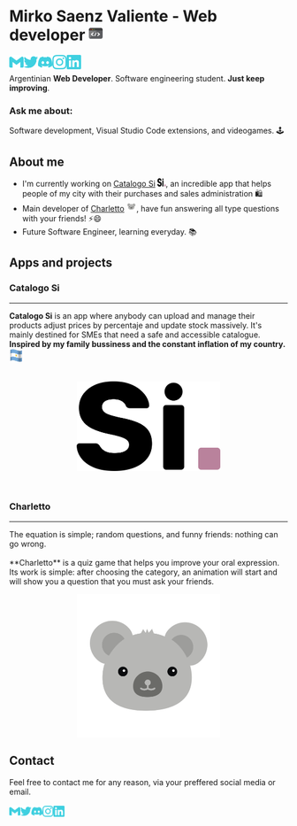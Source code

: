 # Mirko Saenz Valiente - Web developer  <img width="25px" height="26px" src="./coding.gif">
[<img src="./gmail.svg" align="left" width="26px" height="26px"/>][gmail]
[<img src="./twitter.svg" align="left" width="26px" height="26px"/>][twitter]
[<img src="./discord.svg" align="left" width="26px" height="26px"/>][discord]
[<img src="./instagram.svg" align="left" width="26px" height="26px"/>][instagram]
[<img src="./linkedin.svg" align="left" width="26px" height="26px"/>][linkedin]
<br/>
<br/>
Argentinian **Web Developer**. Software engineering student. **Just keep improving**.
### **Ask me about**:
Software development, Visual Studio Code extensions, and videogames. 🕹️ 

## About me
- I'm currently working on [Catalogo Si] <img src="./isotipo.svg" alt="Mirko || Catalogo Si" width="15px" height="15px"/>, an incredible app that helps people of my city with their purchases and sales administration 🛍️
- Main developer of [Charletto] <img src="./charletto.svg" alt="Mirko || Catalogo Si" width="18px" height="18px"/>, have fun answering all type questions with your friends! ⚡😄
- Future Software Engineer, learning everyday. 📚

## Apps and projects
  
### **Catalogo Si**
<hr/>

**Catalogo Si** is an app where anybody can upload and manage their products adjust prices by percentaje and update stock massively. It's mainly destined for SMEs that need a safe and accessible catalogue.<br/>
**Inspired by my family bussiness and the constant inflation of my country.** <img src="./argentina.gif" width="25px" height="25px">
<br/><br/>

  [<p align="center"><img alt="Mirko || Charletto" src="./isotipo.svg" width="260px" align="center"/></p>][Catalogo si]<br/>

### **Charletto**
<hr/>
The equation is simple; random questions, and funny friends: nothing can go wrong.<br/><br/>
**Charletto** is a quiz game that helps you improve your oral expression.
Its work is simple: after choosing the category, an animation will start and will show you a question that you must ask your friends.

  [<p align="center"><img alt="Mirko || Charletto" src="./charletto.svg" width="260px" align="center"/></p>][Charletto]

## **Contact** 
  Feel free to contact me for any reason, via your preffered social media or email.
  <br/><br/>
  [<img src="./gmail.svg" align="left" width="20px" height="20px"/>][gmail]
[<img src="./twitter.svg" align="left" width="20px" height="20px"/>][twitter]
[<img src="./discord.svg" align="left" width="20px" height="20px"/>][discord]
[<img src="./instagram.svg" align="left" width="20px" height="20px"/>][instagram]
[<img src="./linkedin.svg" align="left" width="20px" height="20px"/>][linkedin]
  <br/><br/>

[Charletto]: https://charletto.herokuapp.com/
[Catalogo si]: http://catalogosi.herokuapp.com/
[gmail]: mailto:saenzvalientemirko@gmail.com
[twitter]: https://twitter.com/mirkete_
[discord]: https://discordapp.com/users/mirko#0867
[instagram]: https://www.instagram.com/mirkosv_/
[linkedin]: https://www.linkedin.com/in/mirko-saenz-valiente-515673194/
<!--
**mirkete/mirkete** is a ✨ _special_ ✨ repository because its `README.md` (this file) appears on your GitHub profile.

Here are some ideas to get you started:

- 🔭 I’m currently working on ...
- 🌱 I’m currently learning ...
- 👯 I’m looking to collaborate on ...
- 🤔 I’m looking for help with ...
- 💬 Ask me about ...
- 📫 How to reach me: ...
- 😄 Pronouns: ...
- ⚡ Fun fact: ...
